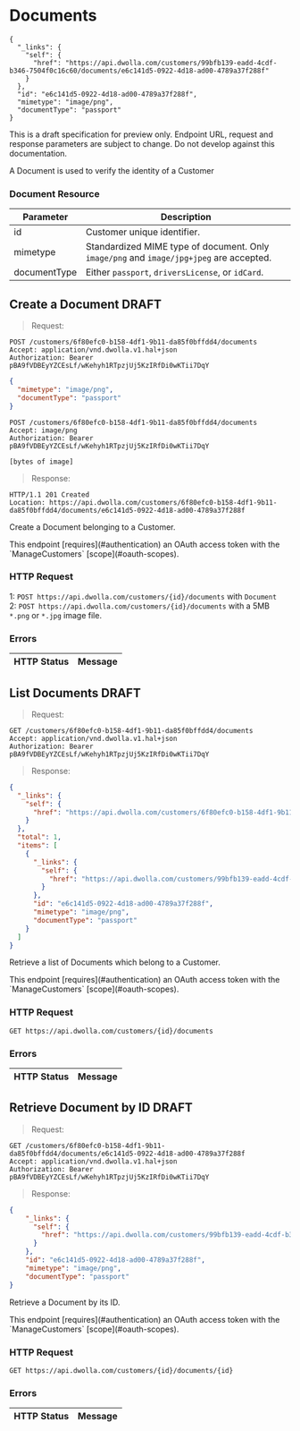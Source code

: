 # Documents

```shell
{
  "_links": {
    "self": {
      "href": "https://api.dwolla.com/customers/99bfb139-eadd-4cdf-b346-7504f0c16c60/documents/e6c141d5-0922-4d18-ad00-4789a37f288f"
    }
  },
  "id": "e6c141d5-0922-4d18-ad00-4789a37f288f",
  "mimetype": "image/png",
  "documentType": "passport"
}
```

<aside class="warning">
This is a draft specification for preview only.  Endpoint URL, request and response parameters are subject to change.  Do not develop against this documentation.
</aside>

A Document is used to verify the identity of a Customer

### Document Resource

| Parameter | Description
|-----------|------------|
|id | Customer unique identifier.
|mimetype | Standardized MIME type of document. Only `image/png` and `image/jpg+jpeg` are accepted. 
|documentType | Either `passport`, `driversLicense`, or `idCard`.


## Create a Document DRAFT

> Request:

```shell
POST /customers/6f80efc0-b158-4df1-9b11-da85f0bffdd4/documents
Accept: application/vnd.dwolla.v1.hal+json
Authorization: Bearer pBA9fVDBEyYZCEsLf/wKehyh1RTpzjUj5KzIRfDi0wKTii7DqY
```

```json
{
  "mimetype": "image/png",
  "documentType": "passport"
}
```

```shell
POST /customers/6f80efc0-b158-4df1-9b11-da85f0bffdd4/documents
Accept: image/png
Authorization: Bearer pBA9fVDBEyYZCEsLf/wKehyh1RTpzjUj5KzIRfDi0wKTii7DqY

[bytes of image]
```

> Response:
```shell
HTTP/1.1 201 Created
Location: https://api.dwolla.com/customers/6f80efc0-b158-4df1-9b11-da85f0bffdd4/documents/e6c141d5-0922-4d18-ad00-4789a37f288f
```

Create a Document belonging to a Customer. 

<aside class="reminder">This endpoint [requires](#authentication) an OAuth access token with the `ManageCustomers` [scope](#oauth-scopes).</aside>

### HTTP Request
1: `POST https://api.dwolla.com/customers/{id}/documents` with `Document` <br />
2: `POST https://api.dwolla.com/customers/{id}/documents` with a 5MB `*.png` or `*.jpg` image file.

### Errors
| HTTP Status | Message |
|--------------|-------------|

## List Documents DRAFT

> Request:

```shell
GET /customers/6f80efc0-b158-4df1-9b11-da85f0bffdd4/documents
Accept: application/vnd.dwolla.v1.hal+json
Authorization: Bearer pBA9fVDBEyYZCEsLf/wKehyh1RTpzjUj5KzIRfDi0wKTii7DqY
```

> Response:

```json
{
  "_links": {
    "self": {
      "href": "https://api.dwolla.com/customers/6f80efc0-b158-4df1-9b11-da85f0bffdd4/documents"
    }
  },
  "total": 1,
  "items": [
    {
      "_links": {
        "self": {
          "href": "https://api.dwolla.com/customers/99bfb139-eadd-4cdf-b346-7504f0c16c60/documents/e6c141d5-0922-4d18-ad00-4789a37f288f"
        }
      },
      "id": "e6c141d5-0922-4d18-ad00-4789a37f288f",
      "mimetype": "image/png",
      "documentType": "passport"
    }
  ]
}
```

Retrieve a list of Documents which belong to a Customer. 

<aside class="reminder">This endpoint [requires](#authentication) an OAuth access token with the `ManageCustomers` [scope](#oauth-scopes).</aside>

### HTTP Request
`GET https://api.dwolla.com/customers/{id}/documents`

### Errors
| HTTP Status | Message |
|--------------|-------------|

## Retrieve Document by ID DRAFT

> Request:

```shell
GET /customers/6f80efc0-b158-4df1-9b11-da85f0bffdd4/documents/e6c141d5-0922-4d18-ad00-4789a37f288f
Accept: application/vnd.dwolla.v1.hal+json
Authorization: Bearer pBA9fVDBEyYZCEsLf/wKehyh1RTpzjUj5KzIRfDi0wKTii7DqY
```

> Response:

```json
{
    "_links": {
      "self": {
        "href": "https://api.dwolla.com/customers/99bfb139-eadd-4cdf-b346-7504f0c16c60/documents/e6c141d5-0922-4d18-ad00-4789a37f288f"
      }
    },
    "id": "e6c141d5-0922-4d18-ad00-4789a37f288f",
    "mimetype": "image/png",
    "documentType": "passport"
}
```

Retrieve a Document by its ID.

<aside class="reminder">This endpoint [requires](#authentication) an OAuth access token with the `ManageCustomers` [scope](#oauth-scopes).</aside>

### HTTP Request
`GET https://api.dwolla.com/customers/{id}/documents/{id}`

### Errors
| HTTP Status | Message |
|--------------|-------------|